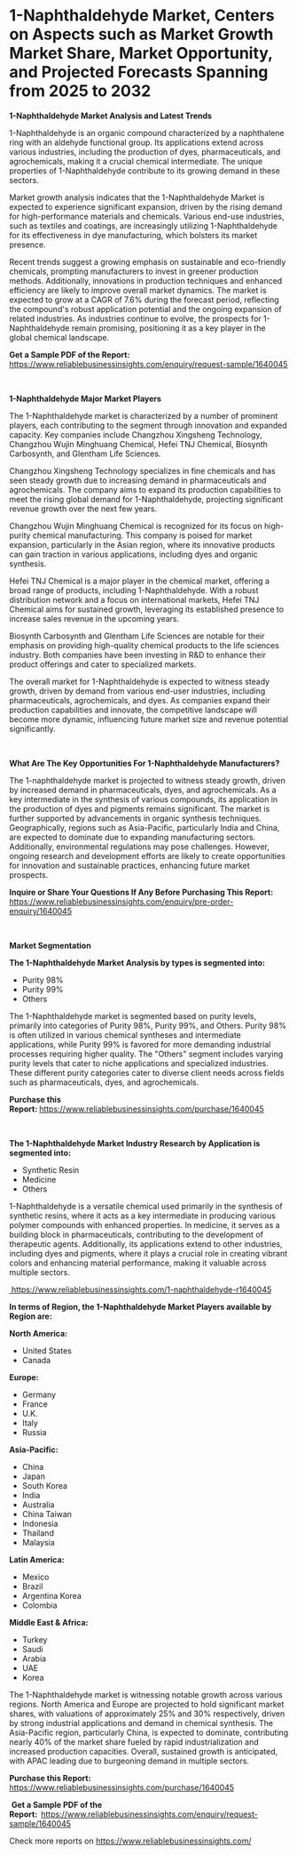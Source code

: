 <p><h1>1-Naphthaldehyde Market, Centers on Aspects such as Market Growth Market Share, Market Opportunity, and Projected Forecasts Spanning from 2025 to 2032</h1></p><p><strong>1-Naphthaldehyde Market Analysis and Latest Trends</strong></p>
<p><p>1-Naphthaldehyde is an organic compound characterized by a naphthalene ring with an aldehyde functional group. Its applications extend across various industries, including the production of dyes, pharmaceuticals, and agrochemicals, making it a crucial chemical intermediate. The unique properties of 1-Naphthaldehyde contribute to its growing demand in these sectors.</p><p>Market growth analysis indicates that the 1-Naphthaldehyde Market is expected to experience significant expansion, driven by the rising demand for high-performance materials and chemicals. Various end-use industries, such as textiles and coatings, are increasingly utilizing 1-Naphthaldehyde for its effectiveness in dye manufacturing, which bolsters its market presence.</p><p>Recent trends suggest a growing emphasis on sustainable and eco-friendly chemicals, prompting manufacturers to invest in greener production methods. Additionally, innovations in production techniques and enhanced efficiency are likely to improve overall market dynamics. The market is expected to grow at a CAGR of 7.6% during the forecast period, reflecting the compound's robust application potential and the ongoing expansion of related industries. As industries continue to evolve, the prospects for 1-Naphthaldehyde remain promising, positioning it as a key player in the global chemical landscape.</p></p>
<p><strong>Get a Sample PDF of the Report:&nbsp;</strong> <a href="https://www.reliablebusinessinsights.com/enquiry/request-sample/1640045?utm_campaign=3356&utm_medium=2&utm_source=Github&utm_content=ia&utm_term=02042025&utm_id=1-naphthaldehyde">https://www.reliablebusinessinsights.com/enquiry/request-sample/1640045</a></p>
<p>&nbsp;</p>
<p><strong>1-Naphthaldehyde Major Market Players</strong></p>
<p><p>The 1-Naphthaldehyde market is characterized by a number of prominent players, each contributing to the segment through innovation and expanded capacity. Key companies include Changzhou Xingsheng Technology, Changzhou Wujin Minghuang Chemical, Hefei TNJ Chemical, Biosynth Carbosynth, and Glentham Life Sciences.</p><p>Changzhou Xingsheng Technology specializes in fine chemicals and has seen steady growth due to increasing demand in pharmaceuticals and agrochemicals. The company aims to expand its production capabilities to meet the rising global demand for 1-Naphthaldehyde, projecting significant revenue growth over the next few years.</p><p>Changzhou Wujin Minghuang Chemical is recognized for its focus on high-purity chemical manufacturing. This company is poised for market expansion, particularly in the Asian region, where its innovative products can gain traction in various applications, including dyes and organic synthesis.</p><p>Hefei TNJ Chemical is a major player in the chemical market, offering a broad range of products, including 1-Naphthaldehyde. With a robust distribution network and a focus on international markets, Hefei TNJ Chemical aims for sustained growth, leveraging its established presence to increase sales revenue in the upcoming years.</p><p>Biosynth Carbosynth and Glentham Life Sciences are notable for their emphasis on providing high-quality chemical products to the life sciences industry. Both companies have been investing in R&D to enhance their product offerings and cater to specialized markets.</p><p>The overall market for 1-Naphthaldehyde is expected to witness steady growth, driven by demand from various end-user industries, including pharmaceuticals, agrochemicals, and dyes. As companies expand their production capabilities and innovate, the competitive landscape will become more dynamic, influencing future market size and revenue potential significantly.</p></p>
<p>&nbsp;</p>
<p><strong>What Are The Key Opportunities For 1-Naphthaldehyde Manufacturers?</strong></p>
<p><p>The 1-naphthaldehyde market is projected to witness steady growth, driven by increased demand in pharmaceuticals, dyes, and agrochemicals. As a key intermediate in the synthesis of various compounds, its application in the production of dyes and pigments remains significant. The market is further supported by advancements in organic synthesis techniques. Geographically, regions such as Asia-Pacific, particularly India and China, are expected to dominate due to expanding manufacturing sectors. Additionally, environmental regulations may pose challenges. However, ongoing research and development efforts are likely to create opportunities for innovation and sustainable practices, enhancing future market prospects.</p></p>
<p><strong>Inquire or Share Your Questions If Any Before Purchasing This Report:</strong> <a href="https://www.reliablebusinessinsights.com/enquiry/pre-order-enquiry/1640045?utm_campaign=3356&utm_medium=2&utm_source=Github&utm_content=ia&utm_term=02042025&utm_id=1-naphthaldehyde">https://www.reliablebusinessinsights.com/enquiry/pre-order-enquiry/1640045</a></p>
<p>&nbsp;</p>
<p><strong>Market Segmentation</strong></p>
<p><strong>The 1-Naphthaldehyde Market Analysis by types is segmented into:</strong></p>
<p><ul><li>Purity 98%</li><li>Purity 99%</li><li>Others</li></ul></p>
<p><p>The 1-Naphthaldehyde market is segmented based on purity levels, primarily into categories of Purity 98%, Purity 99%, and Others. Purity 98% is often utilized in various chemical syntheses and intermediate applications, while Purity 99% is favored for more demanding industrial processes requiring higher quality. The "Others" segment includes varying purity levels that cater to niche applications and specialized industries. These different purity categories cater to diverse client needs across fields such as pharmaceuticals, dyes, and agrochemicals.</p></p>
<p><strong>Purchase this Report:&nbsp;</strong><a href="https://www.reliablebusinessinsights.com/purchase/1640045?utm_campaign=3356&utm_medium=2&utm_source=Github&utm_content=ia&utm_term=02042025&utm_id=1-naphthaldehyde">https://www.reliablebusinessinsights.com/purchase/1640045</a></p>
<p>&nbsp;</p>
<p><strong>The 1-Naphthaldehyde Market Industry Research by Application is segmented into:</strong></p>
<p><ul><li>Synthetic Resin</li><li>Medicine</li><li>Others</li></ul></p>
<p><p>1-Naphthaldehyde is a versatile chemical used primarily in the synthesis of synthetic resins, where it acts as a key intermediate in producing various polymer compounds with enhanced properties. In medicine, it serves as a building block in pharmaceuticals, contributing to the development of therapeutic agents. Additionally, its applications extend to other industries, including dyes and pigments, where it plays a crucial role in creating vibrant colors and enhancing material performance, making it valuable across multiple sectors.</p></p>
<p><a href="https://www.reliablebusinessinsights.com/1-naphthaldehyde-r1640045?utm_campaign=3356&utm_medium=2&utm_source=Github&utm_content=ia&utm_term=02042025&utm_id=1-naphthaldehyde">&nbsp;https://www.reliablebusinessinsights.com/1-naphthaldehyde-r1640045</a></p>
<p><strong>In terms of Region, the 1-Naphthaldehyde Market Players available by Region are:</strong></p>
<p>
    <p> <strong> North America: </strong>
        <ul>
            <li>United States</li>
            <li>Canada</li>
        </ul>
        </p> 
    <p> <strong> Europe: </strong>
        <ul>
            <li>Germany</li>
            <li>France</li>
            <li>U.K.</li>
            <li>Italy</li>
            <li>Russia</li>
        </ul>
        </p> 
    <p> <strong> Asia-Pacific: </strong>
        <ul>
            <li>China</li>
            <li>Japan</li>
            <li>South Korea</li>
            <li>India</li>
            <li>Australia</li>
            <li>China Taiwan</li>
            <li>Indonesia</li>
            <li>Thailand</li>
            <li>Malaysia</li>
        </ul>
        </p> 
    <p> <strong> Latin America: </strong>
        <ul>
            <li>Mexico</li>
            <li>Brazil</li>
            <li>Argentina Korea</li>
            <li>Colombia</li>
        </ul>
        </p> 
    <p> <strong> Middle East & Africa: </strong>
        <ul>
            <li>Turkey</li>
            <li>Saudi</li>
            <li>Arabia</li>
            <li>UAE</li>
            <li>Korea</li>
        </ul>
    </p>
    </p>
<p><p>The 1-Naphthaldehyde market is witnessing notable growth across various regions. North America and Europe are projected to hold significant market shares, with valuations of approximately 25% and 30% respectively, driven by strong industrial applications and demand in chemical synthesis. The Asia-Pacific region, particularly China, is expected to dominate, contributing nearly 40% of the market share fueled by rapid industrialization and increased production capacities. Overall, sustained growth is anticipated, with APAC leading due to burgeoning demand in multiple sectors.</p></p>
<p><strong>Purchase this Report: </strong><a href="https://www.reliablebusinessinsights.com/purchase/1640045?utm_campaign=3356&utm_medium=2&utm_source=Github&utm_content=ia&utm_term=02042025&utm_id=1-naphthaldehyde">https://www.reliablebusinessinsights.com/purchase/1640045</a></p>
<p>&nbsp;<strong>Get a Sample PDF of the Report:&nbsp;&nbsp;</strong><a href="https://www.reliablebusinessinsights.com/enquiry/request-sample/1640045?utm_campaign=3356&utm_medium=2&utm_source=Github&utm_content=ia&utm_term=02042025&utm_id=1-naphthaldehyde">https://www.reliablebusinessinsights.com/enquiry/request-sample/1640045</a></p>
<p><strong></strong></p>
<p>Check more reports on <a href="https://www.reliablebusinessinsights.com/?utm_campaign=3356&utm_medium=2&utm_source=Github&utm_content=ia&utm_term=02042025&utm_id=1-naphthaldehyde">https://www.reliablebusinessinsights.com/</a></p>